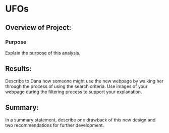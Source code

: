 # UFOs

## Overview of Project:

### Purpose
Explain the purpose of this analysis.

## Results: 
Describe to Dana how someone might use the new webpage by walking her through the process of using the search criteria. Use images of your webpage during the filtering process to support your explanation.

## Summary: 
In a summary statement, describe one drawback of this new design and two recommendations for further development.
